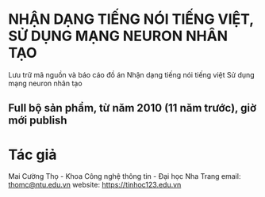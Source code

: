 # NHẬN DẠNG TIẾNG NÓI TIẾNG VIỆT, SỬ DỤNG MẠNG NEURON NHÂN TẠO
Lưu trữ mã nguồn và báo cáo đồ án Nhận dạng tiếng nói tiếng việt Sử dụng mạng neuron nhân tạo
## Full bộ sản phẩm, từ năm 2010 (11 năm trước), giờ mới publish
# Tác giả
Mai Cường Thọ - Khoa Công nghệ thông tin - Đại học Nha Trang
email: thomc@ntu.edu.vn
website: https://tinhoc123.edu.vn

